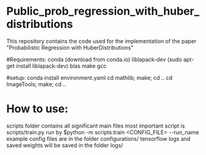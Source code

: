 # Public_prob_regression_with_huber_distributions
This repository contains the code used for the implementation of the paper "Probabilistic Regression with HuberDistributions"

#Requirements:
conda (download from conda.io)
liblapack-dev (sudo apt-get install liblapack-dev)
blas
make
gcc

#setup:
conda install environment.yaml
cd mathlib; make; cd ..
cd ImageTools; make; cd ..

# How to use:
scripts folder contains all significant main files
most important script is scripts/train.py
run by $python -m scripts.train <CONFIG_FILE> --run_name <NAME>
example config files are in the folder configurations/
tensorflow logs and saved weights will be saved in the folder logs/
